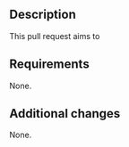 ## Description

<!--
Write an outline of your pull request.
If you’re resolving an existing issue, don’t forget to include a reference.
You may want to use [closing keywords](
https://docs.github.com/en/issues/tracking-your-work-with-issues/linking-a-pull-request-to-an-issue).
-->

This pull request aims to <!-- make Shaft a better place. -->

## Requirements

<!--
Write any additional measures that have to be done for the PR to work properly,
such as adding a secret to the repository.

- 🏗️ Re build your dependencies when merged.
- 🔥 Delete node_modules
- 📜 Run the following commands:
-->

None.

## Additional changes

<!--
Write any changes done in this PR that are extra to the purpose of this branch,
such as formatting code or deleting files.
-->

None.

<!--
Please don’t forget to add yourself as assignee, a couple of reviewers,
some pertinent labels and (if applicable) a milestone.

Your pull request is not ready for review? No worries: make it a draft!
Psst... press the ▼ next to the button that says “Create pull request”.
-->
